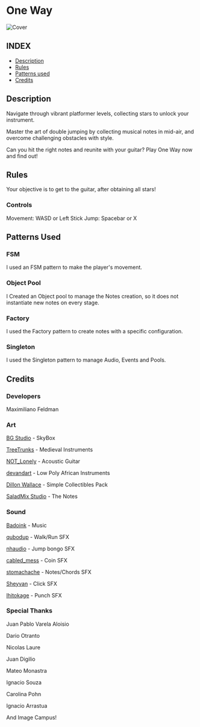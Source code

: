# One Way

![Cover](https://github.com/Maxi-F/one-way/assets/21026390/ea270e92-d128-4f43-b4a9-d1f04d4d9de8)

## INDEX
 - [Description](#description)
 - [Rules](#rules)
 - [Patterns used](#patterns-used)
 - [Credits](#Credits)

## Description
Navigate through vibrant platformer levels, collecting stars to unlock your instrument. 

Master the art of double jumping by collecting musical notes in mid-air, and overcome challenging obstacles with style. 

Can you hit the right notes and reunite with your guitar? Play One Way now and find out!

## Rules
Your objective is to get to the guitar, after obtaining all stars!

### Controls
​Movement: WASD or Left Stick
​Jump: Spacebar or X

## Patterns Used
### FSM
I used an FSM pattern to make the player's movement.

### Object Pool
I Created an Object pool to manage the Notes creation, so it does not instantiate new notes on every stage.

### Factory
I used the Factory pattern to create notes with a specific configuration.

### Singleton
I used the Singleton pattern to manage Audio, Events and Pools.

## Credits

### Developers
Maximiliano Feldman

### Art
[BG Studio](https://assetstore.unity.com/publishers/43823) - SkyBox

[TreeTrunks](https://assetstore.unity.com/publishers/56193) - Medieval Instruments

[NOT_Lonely](https://assetstore.unity.com/publishers/5889) - Acoustic Guitar

[devandart](https://assetstore.unity.com/publishers/3901) - Low Poly African Instruments

[Dillon Wallace](https://assetstore.unity.com/publishers/12599) - Simple Collectibles Pack

[SaladMix Studio](https://assetstore.unity.com/publishers/6947) - The Notes

### Sound
[Badoink](https://freesound.org/people/BaDoink/) - Music

[qubodup](https://freesound.org/people/qubodup/) - Walk/Run SFX

[nhaudio](https://freesound.org/people/nhaudio/) - Jump bongo SFX

[cabled_mess](https://freesound.org/people/cabled_mess/) - Coin SFX

[stomachache](https://freesound.org/people/stomachache/) - Notes/Chords SFX

[Sheyvan](https://freesound.org/people/Sheyvan/) - Click SFX

[Ihitokage](https://freesound.org/people/ihitokage/) - Punch SFX

### Special Thanks
Juan Pablo Varela Aloisio

Dario Otranto

Nicolas Laure

Juan Digilio

Mateo Monastra

Ignacio Souza

Carolina Pohn

Ignacio Arrastua

And Image Campus!
